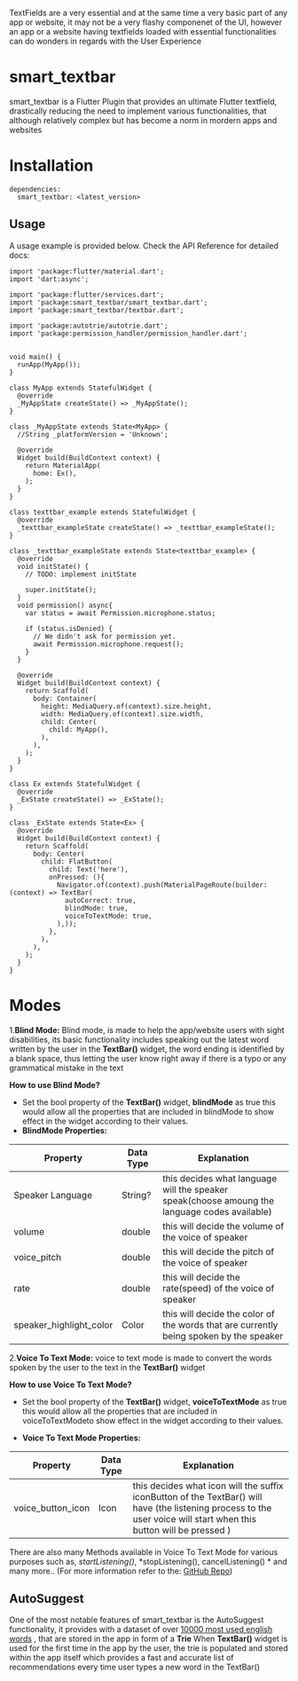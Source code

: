 TextFields are a very essential and at the same time a very basic part of any app or website, it may not be a very flashy componenet of the UI, however an app or a website having textfields loaded with essential functionalities can do wonders in regards with the User Experience

# smart_textbar

smart_textbar is a Flutter Plugin that provides an ultimate Flutter textfield, drastically reducing the need to implement various functionalities, that although relatively complex but has become a norm in mordern apps and websites


# Installation

```
dependencies:
  smart_textbar: <latest_version>
```

## Usage

A usage example is provided below. Check the API Reference for detailed docs:

```import 'package:flutter/gestures.dart';
import 'package:flutter/material.dart';
import 'dart:async';

import 'package:flutter/services.dart';
import 'package:smart_textbar/smart_textbar.dart';
import 'package:smart_textbar/textbar.dart';

import 'package:autotrie/autotrie.dart';
import 'package:permission_handler/permission_handler.dart';


void main() {
  runApp(MyApp());
}

class MyApp extends StatefulWidget {
  @override
  _MyAppState createState() => _MyAppState();
}

class _MyAppState extends State<MyApp> {
  //String _platformVersion = 'Unknown';

  @override
  Widget build(BuildContext context) {
    return MaterialApp(
      home: Ex(),
    );
  }
}

class texttbar_example extends StatefulWidget {
  @override
  _texttbar_exampleState createState() => _texttbar_exampleState();
}

class _texttbar_exampleState extends State<texttbar_example> {
  @override
  void initState() {
    // TODO: implement initState

    super.initState();
  }
  void permission() async{
    var status = await Permission.microphone.status;

    if (status.isDenied) {
      // We didn't ask for permission yet.
      await Permission.microphone.request();
    }
  }

  @override
  Widget build(BuildContext context) {
    return Scaffold(
      body: Container(
        height: MediaQuery.of(context).size.height,
        width: MediaQuery.of(context).size.width,
        child: Center(
          child: MyApp(),
        ),
      ),
    );
  }
}

class Ex extends StatefulWidget {
  @override
  _ExState createState() => _ExState();
}

class _ExState extends State<Ex> {
  @override
  Widget build(BuildContext context) {
    return Scaffold(
      body: Center(
        child: FlatButton(
          child: Text('here'),
          onPressed: (){
            Navigator.of(context).push(MaterialPageRoute(builder: (context) => TextBar(
              autoCorrect: true,
              blindMode: true,
              voiceToTextMode: true,
            ),));
          },
        ),
      ),
    );
  }
}
```


# Modes

1.**Blind Mode:**
      Blind mode, is made to help the app/website users with sight       disabilities, its basic functionality includes speaking out the latest word written by the user in the **TextBar()** widget,
       the word ending is identified by a blank space, thus letting the user know right away if there is a typo or any grammatical mistake in the text
 
 **How to use Blind Mode?**
 - Set the bool property of the  **TextBar()** widget, **blindMode** as true this would allow all the properties that are included in blindMode to show effect in the widget according to their values.
 - **BlindMode Properties:**  
 
 Property | Data Type | Explanation
------------ | ------------- | -------------
Speaker Language | String? | this decides what language will the speaker speak(choose amoung the language codes available)
volume | double | this will decide the volume of the voice of speaker
voice_pitch | double | this will decide the pitch of the voice of speaker
rate| double | this will decide the rate(speed) of the voice of speaker
speaker_highlight_color| Color| this will decide the color of the words that are currently being spoken by the speaker

2.**Voice To Text Mode:**
voice to text mode is made to convert the words spoken by the user to the text in the **TextBar()** widget

**How to use Voice To Text Mode?**
 - Set the bool property of the  **TextBar()** widget, **voiceToTextMode** as true this would allow all the properties that are included in voiceToTextModeto show effect in the widget according to their values.
 
 - **Voice To Text Mode Properties:**  
 
Property | Data Type | Explanation
------------ | ------------- | -------------
voice_button_icon | Icon | this decides what icon will the suffix iconButton of the TextBar() will have (the listening process to the user voice will start when this button will be pressed )

There are also many Methods available in Voice To Text Mode for various purposes such as, *startListening()*, *stopListening(), cancelListening() * and many more..
(For more information refer to the:  [GitHub Repo](https://github.com/WaterHashira/smart_textbar))


## AutoSuggest

One of the most notable features of smart_textbar is the AutoSuggest functionality, it provides with a dataset of over [10000 most used english words](https://github.com/first20hours/google-10000-english/blob/master/20k.txt) , that are stored in the app in form of a **Trie** 
When **TextBar()** widget is used for the first time in the app by the user, the trie is populated and stored within the app itself which provides a fast and accurate list of recommendations every time user types a new word in the TextBar()


